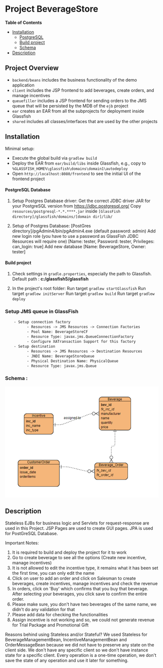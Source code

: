 
# Project BeverageStore

**Table of Contents**  
- [Installation](#installation)
    - [PostgreSQL](#postgresql-database)
    - [Build project](#build-project)
    - [Schema](#schema-)
- [Description](#description)



## Project Overview

- `backend/beans` includes the business functionality of the demo application
- `client` includes the JSP frontend to add beverages, create orders, and manage incentives
- `queuefiller` includes a JSP frontend for sending orders to the JMS queue that will be persisted by the MDB of the `ejb` project
- `ear` creates an EAR from all the subprojects for deployment inside Glassfish
- `shared` includes all classes/interfaces that are used by the other projects


## Installation

Minimal setup:

- Execute the global build via `gradlew build`
- Deploy the EAR from `ear/build/libs` inside Glassfish, e.g., copy to `%GLASSFISH_HOME%\glassfish\domains\domain1\autodeploy`
- Open `http://localhost:8080/frontend` to see the initial UI of the frontend project

#### PostgreSQL Database
   1. Setup Postgres Database driver:
   Get the correct JDBC driver JAR for your PostgreSQL version from https://jdbc.postgresql.org/
   Copy `resources/postgresql-*.*.****.jar` inside `[GlassFish directory]/glassfish/domains/[domain dir]/lib/`

   2. Setup of Postgres Database:
   [PostGres directory]/pgAdmin4/bin/pgAdmin4.exe (default password: admin)
   Add new login role (you have to use a password as GlassFish JDBC Resources will require one) [Name: tester, Password: tester, Privileges: can_login: true]
   Add new database [Name: BeverageStore, Owner: tester]

#### Build project

1. Check settings in `gradle.properties`, especially the path to Glassfish.  
Default path : **c:/glassfish5/glassfish**

2. In the project's root folder:
Run target `gradlew startGlassfish`
Run target `gradlew initServer`
Run target `gradlew build`
Run target `gradlew deploy`

### Setup JMS queue in GlassFish
        - Setup connection factory
              - Resources -> JMS Resources -> Connection Factories
              - Pool Name: BeverageStoreCF
              - Resource Type: javax.jms.QueueConnectionFactory
              - Configure XATransaction Support for this factory
        - Setup destination  
              - Resources -> JMS Resources -> Destination Resources
              - JNDI Name: BeverageStoreQueue
              - Physical Destination Name: PhysicalQueue
              - Resource Type: javax.jms.Queue

### Schema :

![schema](schemaERD.PNG)



## Description
Stateless EJBs for business logic and Servlets for request-response are used in this Project. JSP Pages are used to create GUI pages. JPA is used for PostGreSQL Database.

Important Notes:
1. It is required to build and deploy the project for it to work
2. Go to create beverage to see all the options (Create new incentive, manage incentives)
3. It is not allowed to edit the incentive type, it remains what it has been set the first time, you can only edit the name
4. Click on user to add an order and click on Salesman to create beverages, create incentives, manage incentives and check the revenue
5. In orders, click on 'Buy' which confirms that you buy that beverage. After selecting your beverages, you click save to confirm the entire order.
6. Please make sure, you don't have two beverages of the same name, we didn't do any validation for that
7. Please add data for checking the functionalities
8. Assign incentive is not working and so, we could not generate revenue for Trial Package and Promotional Gift

Reasons behind using Stateless and/or Stateful?
We used Stateless for BeverageManagementBean, IncentiveManagementBean and OrderMessageBean because we did not have to preserve any state on the 
client side. We don't have any specific client so we don't have instance state for a specific client. Every operation is a one-time operation, we 
don't save the state of any operation and use it later for something.


